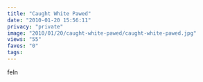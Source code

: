 ```yaml
---
title: "Caught White Pawed"
date: "2010-01-20 15:56:11"
privacy: "private"
image: "2010/01/20/caught-white-pawed/caught-white-pawed.jpg"
views: "55"
faves: "0"
tags:
---
```

feln<a href="http://www.phillprice.com/2010/01/20/caught-white-pawed" rel="nofollow"></a>

